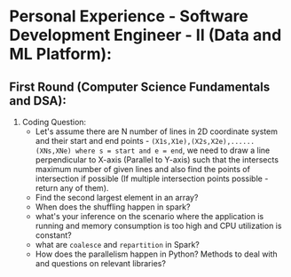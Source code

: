 # Personal Experience - Software Development Engineer - II (Data and ML Platform):  
  
## First Round (Computer Science Fundamentals and DSA):  
1. Coding Question:  
   - Let's assume there are N number of lines in 2D coordinate system and their start and end points - `(X1s,X1e),(X2s,X2e),......(XNs,XNe) where s = start and e = end`, we need to draw a line perpendicular to X-axis (Parallel to Y-axis) such that the intersects maximum number of given lines and also find the points of intersection if possible (If multiple intersection points possible - return any of them).  
   - Find the second largest element in an array?
   - When does the shuffling happen in spark?
   - what's your inference on the scenario where the application is running and memory consumption is too high and CPU utilization is constant?
   - what are `coalesce` and `repartition` in Spark?
   - How does the parallelism happen in Python? Methods to deal with and questions on relevant libraries?  
